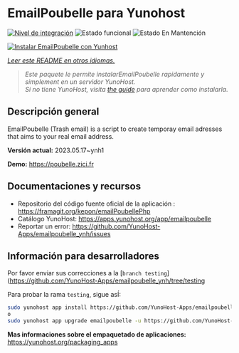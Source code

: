 <!--
Este archivo README esta generado automaticamente<https://github.com/YunoHost/apps/tree/master/tools/readme_generator>
No se debe editar a mano.
-->

# EmailPoubelle para Yunohost

[![Nivel de integración](https://dash.yunohost.org/integration/emailpoubelle.svg)](https://dash.yunohost.org/appci/app/emailpoubelle) ![Estado funcional](https://ci-apps.yunohost.org/ci/badges/emailpoubelle.status.svg) ![Estado En Mantención](https://ci-apps.yunohost.org/ci/badges/emailpoubelle.maintain.svg)

[![Instalar EmailPoubelle con Yunhost](https://install-app.yunohost.org/install-with-yunohost.svg)](https://install-app.yunohost.org/?app=emailpoubelle)

*[Leer este README en otros idiomas.](./ALL_README.md)*

> *Este paquete le permite instalarEmailPoubelle rapidamente y simplement en un servidor YunoHost.*  
> *Si no tiene YunoHost, visita [the guide](https://yunohost.org/install) para aprender como instalarla.*

## Descripción general

EmailPoubelle (Trash email) is a script to create temporay email adresses that aims to your real email address.


**Versión actual:** 2023.05.17~ynh1

**Demo:** <https://poubelle.zici.fr>
## Documentaciones y recursos

- Repositorio del código fuente oficial de la aplicación : <https://framagit.org/kepon/emailPoubellePhp>
- Catálogo YunoHost: <https://apps.yunohost.org/app/emailpoubelle>
- Reportar un error: <https://github.com/YunoHost-Apps/emailpoubelle_ynh/issues>

## Información para desarrolladores

Por favor enviar sus correcciones a la [`branch testing`](https://github.com/YunoHost-Apps/emailpoubelle_ynh/tree/testing

Para probar la rama `testing`, sigue asÍ:

```bash
sudo yunohost app install https://github.com/YunoHost-Apps/emailpoubelle_ynh/tree/testing --debug
o
sudo yunohost app upgrade emailpoubelle -u https://github.com/YunoHost-Apps/emailpoubelle_ynh/tree/testing --debug
```

**Mas informaciones sobre el empaquetado de aplicaciones:** <https://yunohost.org/packaging_apps>
